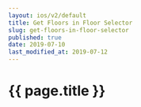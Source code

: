 ```yaml
---
layout: ios/v2/default
title: Get Floors in Floor Selector
slug: get-floors-in-floor-selector
published: true
date: 2019-07-10
last_modified_at: 2019-07-12
---
```


# {{ page.title }}
